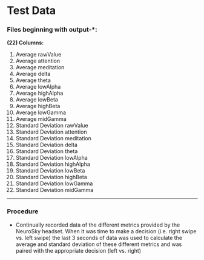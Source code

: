# Test Data

### Files beginning with output-*:
**(22) Columns:**
>
1. Average rawValue
2. Average attention
3. Average meditation
4. Average delta
5. Average theta
6. Average lowAlpha
7. Average highAlpha
8. Average lowBeta
9. Average highBeta
10. Average lowGamma
11. Average midGamma
12. Standard Deviation rawValue
13. Standard Deviation attention
14. Standard Deviation meditation
15. Standard Deviation delta
16. Standard Deviation theta
17. Standard Deviation lowAlpha
18. Standard Deviation highAlpha
19. Standard Deviation lowBeta
20. Standard Deviation highBeta
21. Standard Deviation lowGamma
22. Standard Deviation midGamma

----
### Procedure
* Continually recorded data of the different metrics provided by the NeuroSky headset. When it was time to make a decision (i.e. right swipe vs. left swipe) the last 3 seconds of data was used to calculate the average and standard deviation of these different metrics and was paired with the appropriate decision (left vs. right)
